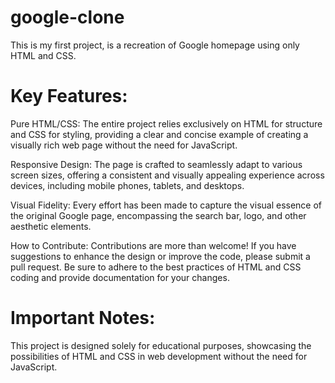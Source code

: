 # google-clone
This is my first project, is a recreation of Google homepage using only HTML and CSS. 

# Key Features:

Pure HTML/CSS: The entire project relies exclusively on HTML for structure and CSS for styling, providing a clear and concise example of creating a visually rich web page without the need for JavaScript.

Responsive Design: The page is crafted to seamlessly adapt to various screen sizes, offering a consistent and visually appealing experience across devices, including mobile phones, tablets, and desktops.

Visual Fidelity: Every effort has been made to capture the visual essence of the original Google page, encompassing the search bar, logo, and other aesthetic elements.

How to Contribute:
Contributions are more than welcome! If you have suggestions to enhance the design or improve the code, please submit a pull request. Be sure to adhere to the best practices of HTML and CSS coding and provide documentation for your changes.

# Important Notes:
This project is designed solely for educational purposes, showcasing the possibilities of HTML and CSS in web development without the need for JavaScript.
